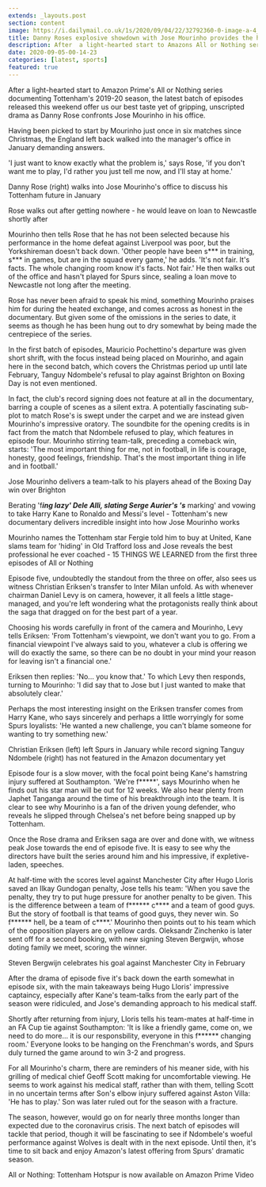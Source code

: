 ```yaml
---
extends: _layouts.post
section: content
image: https://i.dailymail.co.uk/1s/2020/09/04/22/32792360-0-image-a-4_1599255328044.jpg 
title: Danny Roses explosive showdown with Jose Mourinho provides the highlight of All or Nothing so far 
description: After  a light-hearted start to Amazons All or Nothing series documenting Tottenhams 2019-20 season, the latest batch of episodes  offer us our best taste yet of gripping, unscripted drama. 
date: 2020-09-05-00-14-23 
categories: [latest, sports] 
featured: true 
--- 
```

After a light-hearted start to Amazon Prime's All or Nothing series documenting Tottenham's 2019-20 season, the latest batch of episodes released this weekend offer us our best taste yet of gripping, unscripted drama as Danny Rose confronts Jose Mourinho in his office.

Having been picked to start by Mourinho just once in six matches since Christmas, the England left back walked into the manager's office in January demanding answers.

'I just want to know exactly what the problem is,' says Rose, 'if you don't want me to play, I'd rather you just tell me now, and I'll stay at home.'

Danny Rose (right) walks into Jose Mourinho's office to discuss his Tottenham future in January

Rose walks out after getting nowhere - he would leave on loan to Newcastle shortly after

Mourinho then tells Rose that he has not been selected because his performance in the home defeat against Liverpool was poor, but the Yorkshireman doesn't back down. 'Other people have been s*** in training, s*** in games, but are in the squad every game,' he adds. 'It's not fair. It's facts. The whole changing room know it's facts. Not fair.' He then walks out of the office and hasn't played for Spurs since, sealing a loan move to Newcastle not long after the meeting.

Rose has never been afraid to speak his mind, something Mourinho praises him for during the heated exchange, and comes across as honest in the documentary. But given some of the omissions in the series to date, it seems as though he has been hung out to dry somewhat by being made the centrepiece of the series. 

In the first batch of episodes, Mauricio Pochettino's departure was given short shrift, with the focus instead being placed on Mourinho, and again here in the second batch, which covers the Christmas period up until late February, Tanguy Ndombele's refusal to play against Brighton on Boxing Day is not even mentioned.

In fact, the club's record signing does not feature at all in the documentary, barring a couple of scenes as a silent extra. A potentially fascinating sub-plot to match Rose's is swept under the carpet and we are instead given Mourinho's impressive oratory. The soundbite for the opening credits is in fact from the match that Ndombele refused to play, which features in episode four. Mourinho stirring team-talk, preceding a comeback win, starts: 'The most important thing for me, not in football, in life is courage, honesty, good feelings, friendship. That's the most important thing in life and in football.' 

Jose Mourinho delivers a team-talk to his players ahead of the Boxing Day win over Brighton

Berating 'f***ing lazy' Dele Alli, slating Serge Aurier's 's*** marking' and vowing to take Harry Kane to Ronaldo and Messi's level - Tottenham's new documentary delivers incredible insight into how Jose Mourinho works 

Mourinho names the Tottenham star Fergie told him to buy at United, Kane slams team for 'hiding' in Old Trafford loss and Jose reveals the best professional he ever coached - 15 THINGS WE LEARNED from the first three episodes of All or Nothing

Episode five, undoubtedly the standout from the three on offer, also sees us witness Christian Eriksen's transfer to Inter Milan unfold. As with whenever chairman Daniel Levy is on camera, however, it all feels a little stage-managed, and you're left wondering what the protagonists really think about the saga that dragged on for the best part of a year.

Choosing his words carefully in front of the camera and Mourinho, Levy tells Eriksen: 'From Tottenham's viewpoint, we don't want you to go. From a financial viewpoint I've always said to you, whatever a club is offering we will do exactly the same, so there can be no doubt in your mind your reason for leaving isn't a financial one.'

Eriksen then replies: 'No... you know that.' To which Levy then responds, turning to Mourinho: 'I did say that to Jose but I just wanted to make that absolutely clear.'

Perhaps the most interesting insight on the Eriksen transfer comes from Harry Kane, who says sincerely and perhaps a little worryingly for some Spurs loyalists: 'He wanted a new challenge, you can't blame someone for wanting to try something new.' 

Christian Eriksen (left) left Spurs in January while record signing Tanguy Ndombele (right) has not featured in the Amazon documentary yet

Episode four is a slow mover, with the focal point being Kane's hamstring injury suffered at Southampton. 'We're f*****', says Mourinho when he finds out his star man will be out for 12 weeks. We also hear plenty from Japhet Tanganga around the time of his breakthrough into the team. It is clear to see why Mourinho is a fan of the driven young defender, who reveals he slipped through Chelsea's net before being snapped up by Tottenham.

Once the Rose drama and Eriksen saga are over and done with, we witness peak Jose towards the end of episode five. It is easy to see why the directors have built the series around him and his impressive, if expletive-laden, speeches. 

At half-time with the scores level against Manchester City after Hugo Lloris saved an Ilkay Gundogan penalty, Jose tells his team: 'When you save the penalty, they try to put huge pressure for another penalty to be given. This is the difference between a team of f****** c**** and a team of good guys. But the story of football is that teams of good guys, they never win. So f****** hell, be a team of c****.' Mourinho then points out to his team which of the opposition players are on yellow cards. Oleksandr Zinchenko is later sent off for a second booking, with new signing Steven Bergwijn, whose doting family we meet, scoring the winner.

Steven Bergwijn celebrates his goal against Manchester City in February

After the drama of episode five it's back down the earth somewhat in episode six, with the main takeaways being Hugo Lloris' impressive captaincy, especially after Kane's team-talks from the early part of the season were ridiculed, and Jose's demanding approach to his medical staff.

Shortly after returning from injury, Lloris tells his team-mates at half-time in an FA Cup tie against Southampton: 'It is like a friendly game, come on, we need to do more... it is our responsbility, everyone in this f****** changing room.' Everyone looks to be hanging on the Frenchman's words, and Spurs duly turned the game around to win 3-2 and progress.

For all Mourinho's charm, there are reminders of his meaner side, with his grilling of medical chief Geoff Scott making for uncomfortable viewing. He seems to work against his medical staff, rather than with them, telling Scott in no uncertain terms after Son's elbow injury suffered against Aston Villa: 'He has to play.' Son was later ruled out for the season with a fracture.

The season, however, would go on for nearly three months longer than expected due to the coronavirus crisis. The next batch of episodes will tackle that period, though it will be fascinating to see if Ndombele's woeful performance against Wolves is dealt with in the next episode. Until then, it's time to sit back and enjoy Amazon's latest offering from Spurs' dramatic season.

All or Nothing: Tottenham Hotspur is now available on Amazon Prime Video 


